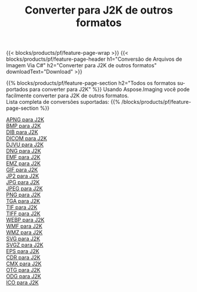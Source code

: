 ﻿---
title: Converter para J2K de outros formatos 
weight: 3920
url: /pt/net/conversion/to/j2k 
lang: pt
langdirlevel: 2
locales: zh-hans,ja,it,ru,de,es,fr,nl,id,lt,pl,pt,vi,tr,ko,zh-hant,ar,hi,th,sv,cs,uk,he
description: Usando o Aspose.Imaging, você pode facilmente converter para J2K de outros formatos
---

{{< blocks/products/pf/feature-page-wrap >}}
{{< blocks/products/pf/feature-page-header h1="Conversão de Arquivos de Imagem Via C#" h2="Converter para J2K de outros formatos" downloadText="Download" >}}


{{% blocks/products/pf/feature-page-section  h2="Todos os formatos suportados para converter para J2K" %}}
Usando Aspose.Imaging você pode facilmente converter para J2K de outros formatos.
<br/>
Lista completa de conversões suportadas:
{{% /blocks/products/pf/feature-page-section %}}
<div class="container-fluid productfamilypage bg-gray">
    <div class="convertypes bg-gray agp-content section">
        <div class="container">
		<div class="row other-converters">
		    <div class='col-md-2 other-converter remove-lp remove-rp'><a href="/imaging/pt/net/conversion/apng-to-j2k" >APNG para J2K</a></div>
<div class='col-md-2 other-converter remove-lp remove-rp'><a href="/imaging/pt/net/conversion/bmp-to-j2k" >BMP para J2K</a></div>
<div class='col-md-2 other-converter remove-lp remove-rp'><a href="/imaging/pt/net/conversion/dib-to-j2k" >DIB para J2K</a></div>
<div class='col-md-2 other-converter remove-lp remove-rp'><a href="/imaging/pt/net/conversion/dicom-to-j2k" >DICOM para J2K</a></div>
<div class='col-md-2 other-converter remove-lp remove-rp'><a href="/imaging/pt/net/conversion/djvu-to-j2k" >DJVU para J2K</a></div>
<div class='col-md-2 other-converter remove-lp remove-rp'><a href="/imaging/pt/net/conversion/dng-to-j2k" >DNG para J2K</a></div>
<div class='col-md-2 other-converter remove-lp remove-rp'><a href="/imaging/pt/net/conversion/emf-to-j2k" >EMF para J2K</a></div>
<div class='col-md-2 other-converter remove-lp remove-rp'><a href="/imaging/pt/net/conversion/emz-to-j2k" >EMZ para J2K</a></div>
<div class='col-md-2 other-converter remove-lp remove-rp'><a href="/imaging/pt/net/conversion/gif-to-j2k" >GIF para J2K</a></div>
<div class='col-md-2 other-converter remove-lp remove-rp'><a href="/imaging/pt/net/conversion/jp2-to-j2k" >JP2 para J2K</a></div>
<div class='col-md-2 other-converter remove-lp remove-rp'><a href="/imaging/pt/net/conversion/jpg-to-j2k" >JPG para J2K</a></div>
<div class='col-md-2 other-converter remove-lp remove-rp'><a href="/imaging/pt/net/conversion/jpeg-to-j2k" >JPEG para J2K</a></div>
<div class='col-md-2 other-converter remove-lp remove-rp'><a href="/imaging/pt/net/conversion/png-to-j2k" >PNG para J2K</a></div>
<div class='col-md-2 other-converter remove-lp remove-rp'><a href="/imaging/pt/net/conversion/tga-to-j2k" >TGA para J2K</a></div>
<div class='col-md-2 other-converter remove-lp remove-rp'><a href="/imaging/pt/net/conversion/tif-to-j2k" >TIF para J2K</a></div>
<div class='col-md-2 other-converter remove-lp remove-rp'><a href="/imaging/pt/net/conversion/tiff-to-j2k" >TIFF para J2K</a></div>
<div class='col-md-2 other-converter remove-lp remove-rp'><a href="/imaging/pt/net/conversion/webp-to-j2k" >WEBP para J2K</a></div>
<div class='col-md-2 other-converter remove-lp remove-rp'><a href="/imaging/pt/net/conversion/wmf-to-j2k" >WMF para J2K</a></div>
<div class='col-md-2 other-converter remove-lp remove-rp'><a href="/imaging/pt/net/conversion/wmz-to-j2k" >WMZ para J2K</a></div>
<div class='col-md-2 other-converter remove-lp remove-rp'><a href="/imaging/pt/net/conversion/svg-to-j2k" >SVG para J2K</a></div>
<div class='col-md-2 other-converter remove-lp remove-rp'><a href="/imaging/pt/net/conversion/svgz-to-j2k" >SVGZ para J2K</a></div>
<div class='col-md-2 other-converter remove-lp remove-rp'><a href="/imaging/pt/net/conversion/eps-to-j2k" >EPS para J2K</a></div>
<div class='col-md-2 other-converter remove-lp remove-rp'><a href="/imaging/pt/net/conversion/cdr-to-j2k" >CDR para J2K</a></div>
<div class='col-md-2 other-converter remove-lp remove-rp'><a href="/imaging/pt/net/conversion/cmx-to-j2k" >CMX para J2K</a></div>
<div class='col-md-2 other-converter remove-lp remove-rp'><a href="/imaging/pt/net/conversion/otg-to-j2k" >OTG para J2K</a></div>
<div class='col-md-2 other-converter remove-lp remove-rp'><a href="/imaging/pt/net/conversion/odg-to-j2k" >ODG para J2K</a></div>
<div class='col-md-2 other-converter remove-lp remove-rp'><a href="/imaging/pt/net/conversion/ico-to-j2k" >ICO para J2K</a></div>
                </div>
        </div>
    </div>
</div>
<br/>

